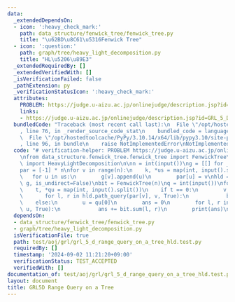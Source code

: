 ```yaml
---
data:
  _extendedDependsOn:
  - icon: ':heavy_check_mark:'
    path: data_structure/fenwick_tree/fenwick_tree.py
    title: "\u62BD\u8C61\u5316Fenwick Tree"
  - icon: ':question:'
    path: graph/tree/heavy_light_decomposition.py
    title: "HL\u5206\u89E3"
  _extendedRequiredBy: []
  _extendedVerifiedWith: []
  _isVerificationFailed: false
  _pathExtension: py
  _verificationStatusIcon: ':heavy_check_mark:'
  attributes:
    PROBLEM: https://judge.u-aizu.ac.jp/onlinejudge/description.jsp?id=GRL_5_D
    links:
    - https://judge.u-aizu.ac.jp/onlinejudge/description.jsp?id=GRL_5_D
  bundledCode: "Traceback (most recent call last):\n  File \"/opt/hostedtoolcache/PyPy/3.10.14/x64/lib/pypy3.10/site-packages/onlinejudge_verify/documentation/build.py\"\
    , line 76, in _render_source_code_stat\n    bundled_code = language.bundle(\n\
    \  File \"/opt/hostedtoolcache/PyPy/3.10.14/x64/lib/pypy3.10/site-packages/onlinejudge_verify/languages/python.py\"\
    , line 96, in bundle\n    raise NotImplementedError\nNotImplementedError\n"
  code: "# verification-helper: PROBLEM https://judge.u-aizu.ac.jp/onlinejudge/description.jsp?id=GRL_5_D\n\
    \nfrom data_structure.fenwick_tree.fenwick_tree import FenwickTree\nfrom graph.tree.heavy_light_decomposition\
    \ import HeavyLightDecomposition\n\nn = int(input())\ng = [[] for _ in range(n)]\n\
    par = [-1] * n\nfor v in range(n):\n    k, *us = map(int, input().split())\n \
    \   for u in us:\n        g[v].append(u)\n        par[u] = v\nhld = HeavyLightDecomposition(n,\
    \ g, is_undirect=False)\nbit = FenwickTree(n)\nq = int(input())\nfor _ in range(q):\n\
    \    t, *qu = map(int, input().split())\n    if t == 0:\n        v, w = qu\n \
    \       for l, r in hld.path_query(par[v], v, True):\n            bit.add(l, w)\n\
    \    else:\n        u = qu[0]\n        ans = 0\n        for l, r in hld.path_query(0,\
    \ u, True):\n            ans += bit.sum(l, r)\n        print(ans)\n"
  dependsOn:
  - data_structure/fenwick_tree/fenwick_tree.py
  - graph/tree/heavy_light_decomposition.py
  isVerificationFile: true
  path: test/aoj/grl/grl_5_d_range_query_on_a_tree_hld.test.py
  requiredBy: []
  timestamp: '2024-09-02 11:21:20+09:00'
  verificationStatus: TEST_ACCEPTED
  verifiedWith: []
documentation_of: test/aoj/grl/grl_5_d_range_query_on_a_tree_hld.test.py
layout: document
title: GRL5D Range Query on a Tree
---
```


